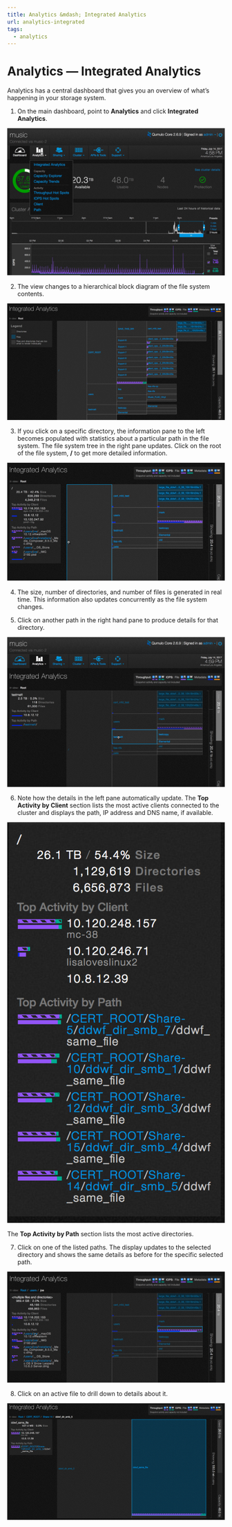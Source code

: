 ```yaml
---
title: Analytics &mdash; Integrated Analytics
url: analytics-integrated
tags:
  - analytics
---
```

# Analytics &mdash; Integrated Analytics 

Analytics has a central dashboard that gives you an overview of what’s happening in your storage system.

1. On the main dashboard, point to **Analytics** and click **Integrated Analytics**.

![Selecting Integrated Analytics](images/a-integratedanalytics.png)

2. The view changes  to a hierarchical block diagram of the file system contents.

![Integrated Analytics - default](images/a-ia-firstclick.png)

3. If you click on a specific directory, the information pane to the left becomes populated with statistics about a particular path in the file system. The file system tree in the right pane updates.  Click on the root of the file system, **/** to get more detailed information.

![Integrated Analytics Detail root](images/a-ia-rootclick.png)

4. The size, number of directories, and number of files is generated in real time. This information also updates concurrently as the file system changes.

5. Click on another path in the right hand pane to produce details for that directory.

![Directory Analytics](images/a-ia-dirdetail2.png)

6. Note how the details in the left pane automatically update. The **Top Activity by Client** section lists the most active clients connected to the cluster and displays the path, IP address and DNS name, if available.

![Top Activity by Client](images/a-ia-leftpane-detail.png)

The **Top Activity by Path** section lists the most active directories.

7. Click on one of the listed paths. The display updates to the selected directory and shows the same details as before for the specific selected path.

![Path Details](images/a-ia-topactivitybypath-click-specific.png)

8. Click on an active file to drill down to details about it. 

![File Analytics](images/a-ia-fileactivity.png)


 




 
